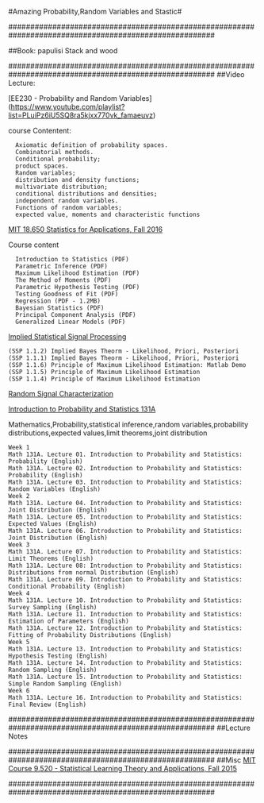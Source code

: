 #Amazing Probability,Random Variables and Stastic#

#######################################################################################################

##Book:
papulisi
Stack and wood

#######################################################################################################
##Video Lecture:

[EE230 - Probability and Random Variables] (https://www.youtube.com/playlist?list=PLuiPz6iU5SQ8ra5kjxx770vk_famaeuvz)

  course Contentent:

      Axiomatic definition of probability spaces. 
      Combinatorial methods.
      Conditional probability;
      product spaces.
      Random variables; 
      distribution and density functions; 
      multivariate distribution;
      conditional distributions and densities;
      independent random variables.
      Functions of random variables;
      expected value, moments and characteristic functions

[MIT 18.650 Statistics for Applications, Fall 2016](https://www.youtube.com/watch?v=C_W1adH-NVE&list=PLUl4u3cNGP60uVBMaoNERc6knT_MgPKS0)

Course content

      Introduction to Statistics (PDF)
      Parametric Inference (PDF)
      Maximum Likelihood Estimation (PDF)
      The Method of Moments (PDF)
      Parametric Hypothesis Testing (PDF)
      Testing Goodness of Fit (PDF)
      Regression (PDF - 1.2MB)
      Bayesian Statistics (PDF)
      Principal Component Analysis (PDF)
      Generalized Linear Models (PDF)
      

[Implied Statistical Signal Processing](https://www.youtube.com/watch?v=u-tLjntO--k&list=PLEnEnaL8FH0p1uDokLvBCFfwjijPuw0At&index=3)
    
    (SSP 1.1.2) Implied Bayes Theorm - Likelihood, Priori, Posteriori
    (SSP 1.1.1) Implied Bayes Theorm - Likelihood, Priori, Posteriori
    (SSP 1.1.6) Principle of Maximum Likelihood Estimation: Matlab Demo
    (SSP 1.1.5) Principle of Maximum Likelihood Estimation
    (SSP 1.1.4) Principle of Maximum Likelihood Estimation      
      
[Random Signal Characterization](https://www.youtube.com/playlist?list=PLGI7M8vwfrFMK5Cd9kivAEyH6pD7dZLEW)

[Introduction to Probability and Statistics 131A](https://www.youtube.com/watch?v=GyN4FotAEt8)

Mathematics,Probability,statistical inference,random variables,probability distributions,expected values,limit theorems,joint distribution

    Week 1
    Math 131A. Lecture 01. Introduction to Probability and Statistics: Probability (English)
    Math 131A. Lecture 02. Introduction to Probability and Statistics: Probability (English)
    Math 131A. Lecture 03. Introduction to Probability and Statistics: Random Variables (English)
    Week 2
    Math 131A. Lecture 04. Introduction to Probability and Statistics: Joint Distribution (English)
    Math 131A. Lecture 05. Introduction to Probability and Statistics: Expected Values (English)
    Math 131A. Lecture 06. Introduction to Probability and Statistics: Joint Distribution (English)
    Week 3
    Math 131A. Lecture 07. Introduction to Probability and Statistics: Limit Theorems (English)
    Math 131A. Lecture 08: Introduction to Probability and Statistics: Distributions from normal Distribution (English)
    Math 131A. Lecture 09. Introduction to Probability and Statistics: Conditional Probability (English)
    Week 4
    Math 131A. Lecture 10. Introduction to Probability and Statistics: Survey Sampling (English)
    Math 131A. Lecture 11. Introduction to Probability and Statistics: Estimation of Parameters (English)
    Math 131A. Lecture 12. Introduction to Probability and Statistics: Fitting of Probability Distributions (English)
    Week 5
    Math 131A. Lecture 13. Introduction to Probability and Statistics: Hypothesis Testing (English)
    Math 131A. Lecture 14. Introduction to Probability and Statistics: Random Sampling (English)
    Math 131A. Lecture 15. Introduction to Probability and Statistics: Simple Random Sampling (English)
    Week 6
    Math 131A. Lecture 16. Introduction to Probability and Statistics: Final Review (English)




#######################################################################################################
##Lecture Notes 



#######################################################################################################
##Misc
[MIT Course 9.520 - Statistical Learning Theory and Applications, Fall 2015](https://www.youtube.com/watch?v=6AWZS4Ho2Z8&list=PLyGKBDfnk-iDj3FBd0Avr_dLbrU8VG73O)

#######################################################################################################













